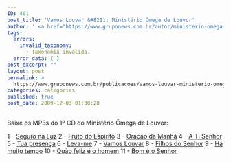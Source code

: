 ```yaml
---
ID: 461
post_title: 'Vamos Louvar &#8211; Ministério Ômega de Louvor'
author: ' <a href="https://www.gruponews.com.br/autor/ministerio-omega-de-louvor" rel="tag">Ministério Ômega de Louvor</a>'
tags:
  errors:
    invalid_taxonomy:
      - Taxonomia inválida.
  error_data: [ ]
post_excerpt: ""
layout: post
permalink: >
  https://www.gruponews.com.br/publicacoes/vamos-louvar-ministerio-omega-de-louvor
categories: categories
published: true
post_date: 2009-12-03 01:30:20
---
```

Baixe os MP3s do 1º CD do Ministério Ômega de Louvor:

1 - <a href="http://www.gruponews.com.br/wp-content/uploads/2009/11/01-Seguro-na-luz.mp3" target="_blank">Seguro na Luz</a>
2 - <a href="http://www.gruponews.com.br/wp-content/uploads/2009/11/02-Fruto-do-Espirito.mp3" target="_blank">Fruto do Espírito</a>
3 - <a href="http://www.gruponews.com.br/wp-content/uploads/2009/11/03-Oracao-da-manha.mp3" target="_blank">Oração da Manhã</a>
4 - <a href="http://www.gruponews.com.br/wp-content/uploads/2009/11/04-A-Ti-Senhor.mp3" target="_blank">A Ti Senhor</a>
5 - <a href="http://www.gruponews.com.br/wp-content/uploads/2009/11/05-Tua-presenca.mp3" target="_blank">Tua presença</a>
6 - <a href="http://www.gruponews.com.br/wp-content/uploads/2009/11/06-Leva-me.mp3" target="_blank">Leva-me</a>
7 - <a href="http://www.gruponews.com.br/wp-content/uploads/2009/11/07-Vamos-Louvar.mp3" target="_blank">Vamos Louvar</a>
8 - <a href="http://www.gruponews.com.br/wp-content/uploads/2009/11/08-Filhos-do-Senhor.mp3" target="_blank">Filhos do Senhor</a>
9 - <a href="http://www.gruponews.com.br/wp-content/uploads/2009/11/09-Ha-muito-tempo.mp3" target="_blank">Há muito tempo</a>
10 - <a href="http://www.gruponews.com.br/wp-content/uploads/2009/11/10-Quao-feliz-e-o-homem.mp3" target="_blank">Quão feliz é o homem</a>
11 - <a href="http://www.gruponews.com.br/wp-content/uploads/2009/11/11-Bom-e-o-Senhor.mp3" target="_blank">Bom é o Senhor</a>